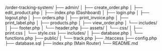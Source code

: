 /order-tracking-system/
├── admin/
│   ├── create_order.php
│   ├── edit_product.php
│   ├── index.php             (Dashboard)
│   ├── login.php
│   ├── logout.php
│   ├── orders.php
│   ├── print_invoice.php
│   ├── print_label.php
│   ├── products.php
│   ├── view_order.php
│   └── includes/
│       ├── footer.php
│       └── header.php
├── assets/
│   └── css/
│       ├── print.css
│       └── style.css
├── includes/
│   ├── database.php
│   └── functions.php
├── public/
│   └── track.php
├── .htaccess
├── config.php
├── database.sql
├── index.php                 (Main Router)
└── README.md